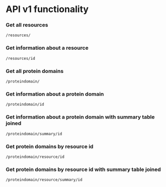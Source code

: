# API v1 functionality
### Get all resources
<code>/resources/</code>
### Get information about a resource
<code>/resources/id</code>
### Get all protein domains
<code>/proteindomain/</code>
### Get information about a protein domain
<code>/proteindomain/id</code>
### Get information about a protein domain with summary table joined
<code>/proteindomain/summary/id</code>
### Get protein domains by resource id
<code>/proteindomain/resource/id</code>
### Get protein domains by resource id with summary table joined
<code>/proteindomain/resource/summary/id</code>